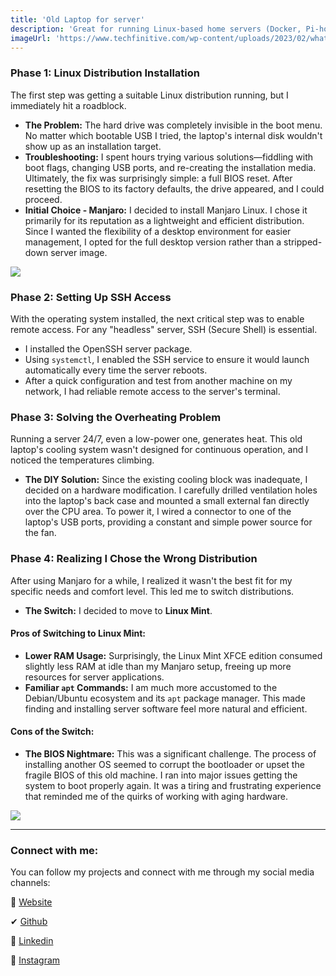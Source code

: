 ```yaml
---
title: 'Old Laptop for server'
description: 'Great for running Linux-based home servers (Docker, Pi-hole, NAS, etc), Low power usage, built-in UPS (battery), Wi-Fi ready, and silent operation.'
imageUrl: 'https://www.techfinitive.com/wp-content/uploads/2023/02/what-is-a-server-jpg.webp'
---
```



### **Phase 1: Linux Distribution Installation**

The first step was getting a suitable Linux distribution running, but I immediately hit a roadblock.

*   **The Problem:** The hard drive was completely invisible in the boot menu. No matter which bootable USB I tried, the laptop's internal disk wouldn't show up as an installation target.
*   **Troubleshooting:** I spent hours trying various solutions—fiddling with boot flags, changing USB ports, and re-creating the installation media. Ultimately, the fix was surprisingly simple: a full BIOS reset. After resetting the BIOS to its factory defaults, the drive appeared, and I could proceed.
*   **Initial Choice - Manjaro:** I decided to install Manjaro Linux. I chose it primarily for its reputation as a lightweight and efficient distribution. Since I wanted the flexibility of a desktop environment for easier management, I opted for the full desktop version rather than a stripped-down server image.

<img src="/manjora-neofetch.png">

### **Phase 2: Setting Up SSH Access**

With the operating system installed, the next critical step was to enable remote access. For any "headless" server, SSH (Secure Shell) is essential.

*   I installed the OpenSSH server package.
*   Using `systemctl`, I enabled the SSH service to ensure it would launch automatically every time the server reboots.
*   After a quick configuration and test from another machine on my network, I had reliable remote access to the server's terminal.

### **Phase 3: Solving the Overheating Problem**

Running a server 24/7, even a low-power one, generates heat. This old laptop's cooling system wasn't designed for continuous operation, and I noticed the temperatures climbing.

*   **The DIY Solution:** Since the existing cooling block was inadequate, I decided on a hardware modification. I carefully drilled ventilation holes into the laptop's back case and mounted a small external fan directly over the CPU area. To power it, I wired a connector to one of the laptop's USB ports, providing a constant and simple power source for the fan.

### **Phase 4: Realizing I Chose the Wrong Distribution**

After using Manjaro for a while, I realized it wasn't the best fit for my specific needs and comfort level. This led me to switch distributions.

*   **The Switch:** I decided to move to **Linux Mint**.

#### **Pros of Switching to Linux Mint:**

*   **Lower RAM Usage:** Surprisingly, the Linux Mint XFCE edition consumed slightly less RAM at idle than my Manjaro setup, freeing up more resources for server applications.
*   **Familiar `apt` Commands:** I am much more accustomed to the Debian/Ubuntu ecosystem and its `apt` package manager. This made finding and installing server software feel more natural and efficient.

#### **Cons of the Switch:**

*   **The BIOS Nightmare:** This was a significant challenge. The process of installing another OS seemed to corrupt the bootloader or upset the fragile BIOS of this old machine. I ran into major issues getting the system to boot properly again. It was a tiring and frustrating experience that reminded me of the quirks of working with aging hardware.

<img src="/mint-neofetch.png">

---

### **Connect with me:**

You can follow my projects and connect with me through my social media channels:

💭 [Website](https://lightewriq.space/)

✔ [Github](https://github.com/ewriq)

🎀 [Linkedin](https://www.linkedin.com/in/ewriq/)

👻 [Instagram](https://www.instagram.com/ewriqs/)